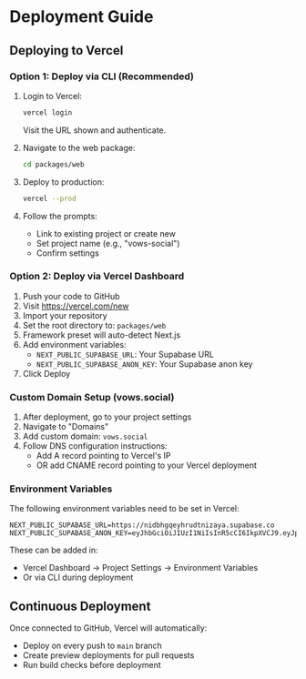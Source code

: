 # Deployment Guide

## Deploying to Vercel

### Option 1: Deploy via CLI (Recommended)

1. Login to Vercel:
   ```bash
   vercel login
   ```
   Visit the URL shown and authenticate.

2. Navigate to the web package:
   ```bash
   cd packages/web
   ```

3. Deploy to production:
   ```bash
   vercel --prod
   ```

4. Follow the prompts:
   - Link to existing project or create new
   - Set project name (e.g., "vows-social")
   - Confirm settings

### Option 2: Deploy via Vercel Dashboard

1. Push your code to GitHub
2. Visit https://vercel.com/new
3. Import your repository
4. Set the root directory to: `packages/web`
5. Framework preset will auto-detect Next.js
6. Add environment variables:
   - `NEXT_PUBLIC_SUPABASE_URL`: Your Supabase URL
   - `NEXT_PUBLIC_SUPABASE_ANON_KEY`: Your Supabase anon key
7. Click Deploy

### Custom Domain Setup (vows.social)

1. After deployment, go to your project settings
2. Navigate to "Domains"
3. Add custom domain: `vows.social`
4. Follow DNS configuration instructions:
   - Add A record pointing to Vercel's IP
   - OR add CNAME record pointing to your Vercel deployment

### Environment Variables

The following environment variables need to be set in Vercel:

```
NEXT_PUBLIC_SUPABASE_URL=https://nidbhgqeyhrudtnizaya.supabase.co
NEXT_PUBLIC_SUPABASE_ANON_KEY=eyJhbGciOiJIUzI1NiIsInR5cCI6IkpXVCJ9.eyJpc3MiOiJzdXBhYmFzZSIsInJlZiI6Im5pZGJoZ3FleWhydWR0bml6YXlhIiwicm9sZSI6ImFub24iLCJpYXQiOjE3NTkzODkzMDcsImV4cCI6MjA3NDk2NTMwN30.InpMiPXzRV4NKli2x35fasbbVY_6c1oQFjy6Xhyul0w
```

These can be added in:
- Vercel Dashboard → Project Settings → Environment Variables
- Or via CLI during deployment

## Continuous Deployment

Once connected to GitHub, Vercel will automatically:
- Deploy on every push to `main` branch
- Create preview deployments for pull requests
- Run build checks before deployment

